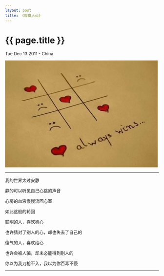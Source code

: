 ```yaml
---
layout: post
title: 《寂寞人心》
---
```


{{ page.title }}
================

<p class="meta">Tue Dec 13 2011 - China</p>
<p> <img src="/images/lonely_heart.jpg" alt=""> </p>
<hr />

<p>我的世界太过安静</p>

<p>静的可以听见自己心跳的声音</p>

<p>心房的血液慢慢流回心室</p>

<p>如此这般的轮回</p>

<p>聪明的人，喜欢猜心</p>

<p>也许猜对了别人的心，却也失去了自己的</p>

<p>傻气的人，喜欢给心</p>

<p>也许会被人骗，却未必能得到别人的</p>

<p>你以为我刀枪不入，我以为你百毒不侵</p>

<hr />
